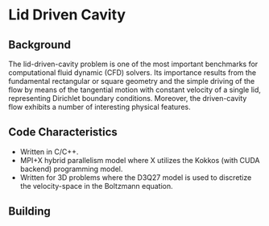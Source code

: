 # Lid Driven Cavity

## Background
The lid-driven-cavity problem is one of the most important benchmarks for computational fluid dynamic (CFD) solvers. 
Its importance results from the fundamental rectangular or square geometry and the simple driving of the flow by means of the tangential motion with constant velocity of a single lid, representing Dirichlet boundary conditions. Moreover, the driven-cavity flow exhibits a number of interesting physical features. 

## Code Characteristics 
* Written in C/C++.
* MPI+X hybrid parallelism model where X utilizes the Kokkos (with CUDA backend) programming model.  
* Written for 3D problems where the D3Q27 model is used to discretize the velocity-space in the Boltzmann equation. 

## Building
